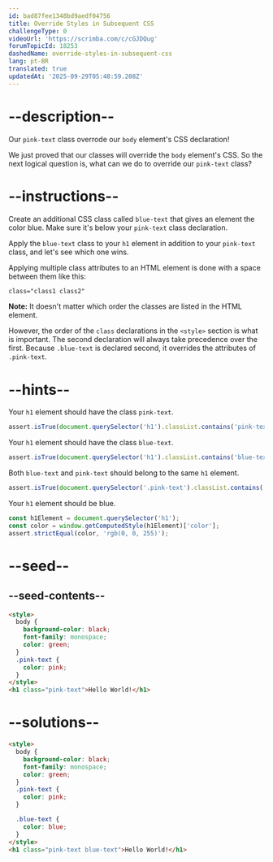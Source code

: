 ```yaml
---
id: bad87fee1348bd9aedf04756
title: Override Styles in Subsequent CSS
challengeType: 0
videoUrl: 'https://scrimba.com/c/cGJDQug'
forumTopicId: 18253
dashedName: override-styles-in-subsequent-css
lang: pt-BR
translated: true
updatedAt: '2025-09-29T05:48:59.208Z'
---
```


# --description--

Our `pink-text` class overrode our `body` element's CSS declaration!

We just proved that our classes will override the `body` element's CSS. So the next logical question is, what can we do to override our `pink-text` class?

# --instructions--

Create an additional CSS class called `blue-text` that gives an element the color blue. Make sure it's below your `pink-text` class declaration.

Apply the `blue-text` class to your `h1` element in addition to your `pink-text` class, and let's see which one wins.

Applying multiple class attributes to an HTML element is done with a space between them like this:

```html
class="class1 class2"
```

**Note:** It doesn't matter which order the classes are listed in the HTML element.

However, the order of the `class` declarations in the `<style>` section is what is important. The second declaration will always take precedence over the first. Because `.blue-text` is declared second, it overrides the attributes of `.pink-text`.

# --hints--

Your `h1` element should have the class `pink-text`.

```js
assert.isTrue(document.querySelector('h1').classList.contains('pink-text'));
```

Your `h1` element should have the class `blue-text`.

```js
assert.isTrue(document.querySelector('h1').classList.contains('blue-text'));
```

Both `blue-text` and `pink-text` should belong to the same `h1` element.

```js
assert.isTrue(document.querySelector('.pink-text').classList.contains('blue-text'));
```

Your `h1` element should be blue.

```js
const h1Element = document.querySelector('h1');
const color = window.getComputedStyle(h1Element)['color']; 
assert.strictEqual(color, 'rgb(0, 0, 255)');
```

# --seed--

## --seed-contents--

```html
<style>
  body {
    background-color: black;
    font-family: monospace;
    color: green;
  }
  .pink-text {
    color: pink;
  }
</style>
<h1 class="pink-text">Hello World!</h1>
```

# --solutions--

```html
<style>
  body {
    background-color: black;
    font-family: monospace;
    color: green;
  }
  .pink-text {
    color: pink;
  }

  .blue-text {
    color: blue;
  }  
</style>
<h1 class="pink-text blue-text">Hello World!</h1>
```
